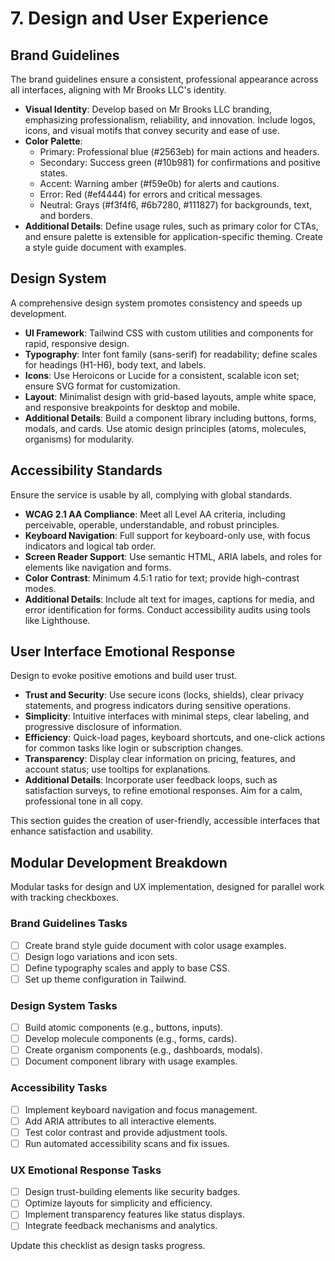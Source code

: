 # 7. Design and User Experience

## Brand Guidelines
The brand guidelines ensure a consistent, professional appearance across all interfaces, aligning with Mr Brooks LLC's identity.

- **Visual Identity**: Develop based on Mr Brooks LLC branding, emphasizing professionalism, reliability, and innovation. Include logos, icons, and visual motifs that convey security and ease of use.
- **Color Palette**:
  - Primary: Professional blue (#2563eb) for main actions and headers.
  - Secondary: Success green (#10b981) for confirmations and positive states.
  - Accent: Warning amber (#f59e0b) for alerts and cautions.
  - Error: Red (#ef4444) for errors and critical messages.
  - Neutral: Grays (#f3f4f6, #6b7280, #111827) for backgrounds, text, and borders.
- **Additional Details**: Define usage rules, such as primary color for CTAs, and ensure palette is extensible for application-specific theming. Create a style guide document with examples.

## Design System
A comprehensive design system promotes consistency and speeds up development.

- **UI Framework**: Tailwind CSS with custom utilities and components for rapid, responsive design.
- **Typography**: Inter font family (sans-serif) for readability; define scales for headings (H1-H6), body text, and labels.
- **Icons**: Use Heroicons or Lucide for a consistent, scalable icon set; ensure SVG format for customization.
- **Layout**: Minimalist design with grid-based layouts, ample white space, and responsive breakpoints for desktop and mobile.
- **Additional Details**: Build a component library including buttons, forms, modals, and cards. Use atomic design principles (atoms, molecules, organisms) for modularity.

## Accessibility Standards
Ensure the service is usable by all, complying with global standards.

- **WCAG 2.1 AA Compliance**: Meet all Level AA criteria, including perceivable, operable, understandable, and robust principles.
- **Keyboard Navigation**: Full support for keyboard-only use, with focus indicators and logical tab order.
- **Screen Reader Support**: Use semantic HTML, ARIA labels, and roles for elements like navigation and forms.
- **Color Contrast**: Minimum 4.5:1 ratio for text; provide high-contrast modes.
- **Additional Details**: Include alt text for images, captions for media, and error identification for forms. Conduct accessibility audits using tools like Lighthouse.

## User Interface Emotional Response
Design to evoke positive emotions and build user trust.

- **Trust and Security**: Use secure icons (locks, shields), clear privacy statements, and progress indicators during sensitive operations.
- **Simplicity**: Intuitive interfaces with minimal steps, clear labeling, and progressive disclosure of information.
- **Efficiency**: Quick-load pages, keyboard shortcuts, and one-click actions for common tasks like login or subscription changes.
- **Transparency**: Display clear information on pricing, features, and account status; use tooltips for explanations.
- **Additional Details**: Incorporate user feedback loops, such as satisfaction surveys, to refine emotional responses. Aim for a calm, professional tone in all copy.

This section guides the creation of user-friendly, accessible interfaces that enhance satisfaction and usability.

## Modular Development Breakdown
Modular tasks for design and UX implementation, designed for parallel work with tracking checkboxes.

### Brand Guidelines Tasks
- [ ] Create brand style guide document with color usage examples.
- [ ] Design logo variations and icon sets.
- [ ] Define typography scales and apply to base CSS.
- [ ] Set up theme configuration in Tailwind.

### Design System Tasks
- [ ] Build atomic components (e.g., buttons, inputs).
- [ ] Develop molecule components (e.g., forms, cards).
- [ ] Create organism components (e.g., dashboards, modals).
- [ ] Document component library with usage examples.

### Accessibility Tasks
- [ ] Implement keyboard navigation and focus management.
- [ ] Add ARIA attributes to all interactive elements.
- [ ] Test color contrast and provide adjustment tools.
- [ ] Run automated accessibility scans and fix issues.

### UX Emotional Response Tasks
- [ ] Design trust-building elements like security badges.
- [ ] Optimize layouts for simplicity and efficiency.
- [ ] Implement transparency features like status displays.
- [ ] Integrate feedback mechanisms and analytics.

Update this checklist as design tasks progress.
